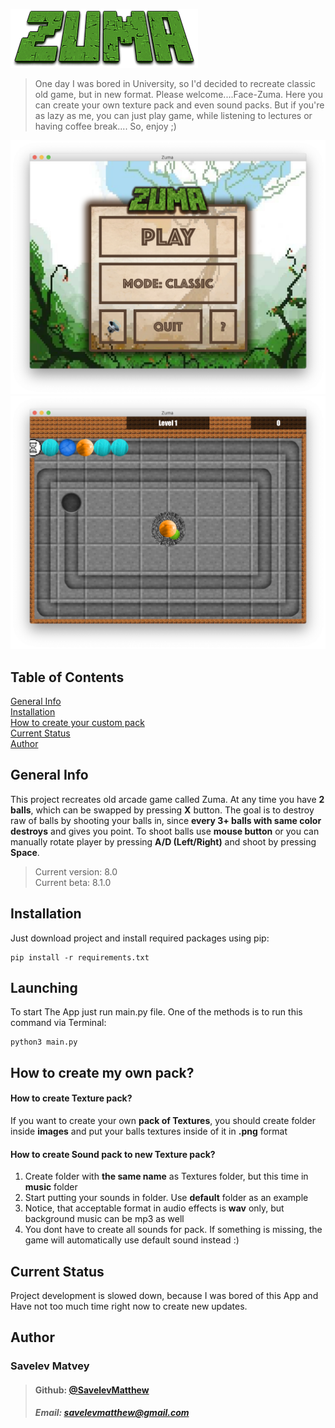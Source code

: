 ![# Face-Zuma](./example_images/ZUMA.png)

> One day I was bored in University, so I'd decided to recreate classic old game, but in new format.
> Please welcome....Face-Zuma. Here you can create your own texture pack and even sound packs.
> But if you're as lazy as me, you can just play game, while listening to lectures or having coffee break....
> So, enjoy ;) 

![Main menu image](./example_images/Main%20menu.png)
![InGame image](./example_images/InGame.png)

## Table of Contents
[General Info](#general-info)\
[Installation](#installation)\
[How to create your custom pack](#how-to-create-my-own-pack)\
[Current Status](#current-status)\
[Author](#author)

## General Info
This project recreates old arcade game called Zuma. At any time you have **2 balls**, which can be swapped by pressing **X** button.
The goal is to destroy raw of balls by shooting your balls in, since **every 3+ balls with same color destroys** and gives you point.
To shoot balls use **mouse button** or you can manually rotate player by pressing **A/D (Left/Right)** and shoot by pressing **Space**.

> Current version: 8.0\
> Current beta: 8.1.0

## Installation
Just download project and install required packages using pip:
```
pip install -r requirements.txt
```

## Launching
To start The App just run main.py file. One of the methods is to run this command via Terminal:
```
python3 main.py
```
## How to create my own pack?
#### How to create Texture pack?
If you want to create your own **pack of Textures**, you should create folder inside **images** and put your balls textures inside of it in **.png** format
#### How to create Sound pack to new Texture pack?
1. Create folder with **the same name** as Textures folder, but this time in **music** folder
2. Start putting your sounds in folder. Use **default** folder as an example
3. Notice, that acceptable format in audio effects is **wav** only, but background music can be mp3 as well
4. You dont have to create all sounds for pack. If something is missing, the game will automatically use default sound instead :)

## Current Status
Project development is slowed down, because I was bored of this App and Have not too much time right now to create new updates.

## Author
### Savelev Matvey
> #### Github: [@SavelevMatthew](https://github.com/SavelevMatthew)
> ##### Email: savelevmatthew@gmail.com
